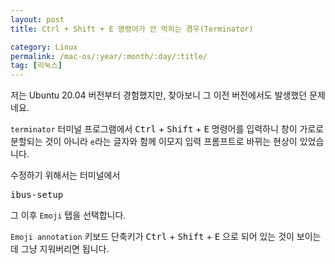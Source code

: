 ```yaml
---
layout: post
title: Ctrl + Shift + E 명령어가 안 먹히는 경우(Terminator)

category: Linux
permalink: /mac-os/:year/:month/:day/:title/
tag: [리눅스]
---
```

저는 Ubuntu 20.04 버전부터 경험했지만, 찾아보니 그 이전 버전에서도 발생했던 문제네요.

`terminator` 터미널 프로그램에서 <kbd>Ctrl</kbd> + <kbd>Shift</kbd> + <kbd>E</kbd> 명령어를 입력하니
창이 가로로 분할되는 것이 아니라 `e`라는 글자와 함께 이모지 입력 프롬프트로 바뀌는 현상이 있었습니다.

수정하기 위해서는 터미널에서

<pre class="prettyprint">
ibus-setup
</pre>

그 이후 `Emoji` 탭을 선택합니다.

`Emoji annotation` 키보드 단축키가 <kbd>Ctrl</kbd> + <kbd>Shift</kbd> + <kbd>E</kbd> 으로 되어 있는 것이 보이는데
그냥 지워버리면 됩니다.